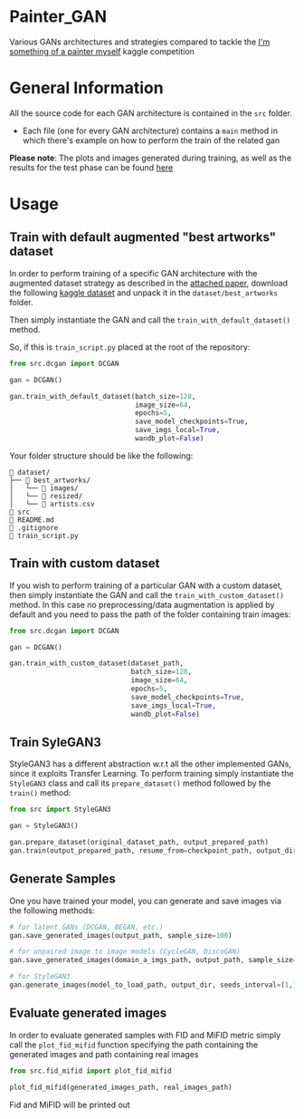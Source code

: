 # Painter_GAN

Various GANs architectures and strategies compared to tackle the [I'm something of a painter myself](https://www.kaggle.com/c/gan-getting-started) kaggle competition

# General Information

All the source code for each GAN architecture is contained in the `src` folder.
* Each file (one for every GAN architecture) contains a `main` method in which there's example on how to perform the train of the related gan

**Please note**: The plots and images generated during training, as well as the results for the test phase can be found [here](https://wandb.ai/painter_gan/Painter%20GAN)

# Usage

## Train with default augmented "best artworks" dataset

In order to perform training of a specific GAN architecture with the augmented dataset strategy as described in the [attached paper](GANs_for_Monet_Paintings.pdf), download the following [kaggle dataset](https://www.kaggle.com/datasets/ikarus777/best-artworks-of-all-time) and unpack it in the `dataset/best_artworks` folder.

Then simply instantiate the GAN and call the `train_with_default_dataset()` method.

So, if this is `train_script.py` placed at the root of the repository:

```python
from src.dcgan import DCGAN

gan = DCGAN()

gan.train_with_default_dataset(batch_size=128,
                               image_size=64,
                               epochs=5,
                               save_model_checkpoints=True,
                               save_imgs_local=True,
                               wandb_plot=False)
```

Your folder structure should be like the following:

```
📁 dataset/
├── 📁 best_artworks/
│   └── 📁 images/
│   └── 📁 resized/
│   └── 📄 artists.csv
📁 src
📄 README.md
📄 .gitignore
📄 train_script.py
```

## Train with custom dataset

If you wish to perform training of a particular GAN with a custom dataset, then simply instantiate the GAN and call the `train_with_custom_dataset()` method. In this case no preprocessing/data augmentation is applied by default and you need to pass the path of the folder containing train images:

```python
from src.dcgan import DCGAN

gan = DCGAN()

gan.train_with_custom_dataset(dataset_path,
                              batch_size=128,
                              image_size=64,
                              epochs=5,
                              save_model_checkpoints=True,
                              save_imgs_local=True,
                              wandb_plot=False)
```

## Train SyleGAN3

StyleGAN3 has a different abstraction w.r.t all the other implemented GANs, since it exploits Transfer Learning. To perform training simply instantiate the `StyleGAN3` class and call its `prepare_dataset()` method followed by the `train()` method:

```python
from src import StyleGAN3

gan = StyleGAN3()

gan.prepare_dataset(original_dataset_path, output_prepared_path)
gan.train(output_prepared_path, resume_from=checkpoint_path, output_dir=output_folder_path)
```

## Generate Samples

One you have trained your model, you can generate and save images via the following methods:

```python
# for latent GANs (DCGAN, BEGAN, etc.)
gan.save_generated_images(output_path, sample_size=100)

# for unpaired image to image models (CycleGAN, DiscoGAN)
gan.save_generated_images(domain_a_imgs_path, output_path, sample_size=100)

# for StyleGAN3
gan.generate_images(model_to_load_path, output_dir, seeds_interval=(1,100))
```

## Evaluate generated images

In order to evaluate generated samples with FID and MiFID metric simply call the `plot_fid_mifid` function specifying the path containing the generated images and path containing real images

```python
from src.fid_mifid import plot_fid_mifid

plot_fid_mifid(generated_images_path, real_images_path)
```

Fid and MiFID will be printed out
